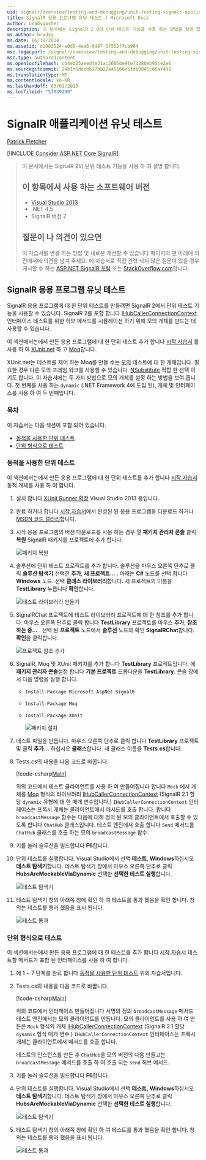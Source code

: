 ```yaml
---
uid: signalr/overview/testing-and-debugging/unit-testing-signalr-applications
title: SignalR 응용 프로그램 유닛 테스트 | Microsoft Docs
author: bradygaster
description: 이 문서에는 SignalR 2.0의 단위 테스트 기능을 사용 하는 방법을 설명 합니다.
ms.author: bradyg
ms.date: 06/10/2014
ms.assetid: d1983524-e0d5-4ee6-9d87-1f552f7cb964
msc.legacyurl: /signalr/overview/testing-and-debugging/unit-testing-signalr-applications
msc.type: authoredcontent
ms.openlocfilehash: cb4eb25aeedfe31ac2606de9fe7d280eb95ce2e6
ms.sourcegitcommit: 24b1f6decbb17bb22a45166e5fdb0845c65af498
ms.translationtype: MT
ms.contentlocale: ko-KR
ms.lasthandoff: 03/01/2019
ms.locfileid: "57039290"
---
```

<a name="unit-testing-signalr-applications"></a>SignalR 애플리케이션 유닛 테스트
====================
[Patrick Fletcher](https://github.com/pfletcher)

[!INCLUDE [Consider ASP.NET Core SignalR](~/includes/signalr/signalr-version-disambiguation.md)]

> 이 문서에서는 SignalR 2의 단위 테스트 기능을 사용 하 여 설명 합니다.
>
> ## <a name="software-versions-used-in-this-topic"></a>이 항목에서 사용 하는 소프트웨어 버전
>
>
> - [Visual Studio 2013](https://my.visualstudio.com/Downloads?q=visual%20studio%202013)
> - .NET 4.5
> - SignalR 버전 2
>
>
>
> ## <a name="questions-and-comments"></a>질문이 나 의견이 있으면
>
> 이 자습서를 연결 하는 방법 및 새로운 개선할 수 있습니다 페이지의 맨 아래에 의견에서에 의견을 남겨 주세요. 에 자습서로 직접 관련 되지 않은 질문이 있을 경우 게시할 수 하는 [ASP.NET SignalR 포럼](https://forums.asp.net/1254.aspx/1?ASP+NET+SignalR) 또는 [StackOverflow.com](http://stackoverflow.com/)합니다.


<a id="unit"></a>
## <a name="unit-testing-signalr-applications"></a>SignalR 응용 프로그램 유닛 테스트

SignalR 응용 프로그램에 대 한 단위 테스트를 만들려면 SignalR 2에서 단위 테스트 기능을 사용할 수 있습니다. SignalR 2를 포함 합니다 [IHubCallerConnectionContext](https://msdn.microsoft.com/library/microsoft.aspnet.signalr.hubs.ihubcallerconnectioncontext(v=vs.118).aspx) 인터페이스 테스트를 위한 허브 메서드를 시뮬레이션 하기 위해 모의 개체를 만드는 데 사용할 수 있습니다.

이 섹션에서는에서 만든 응용 프로그램에 대 한 단위 테스트 추가 합니다 [시작 자습서](../getting-started/tutorial-getting-started-with-signalr.md) 를 사용 하 여 [XUnit.net](https://github.com/xunit/xunit) 하 고 [Moq](https://github.com/Moq/moq4)합니다.

XUnit.net는 테스트를 제어 하는 Moq를 만들 수는 [모의](http://en.wikipedia.org/wiki/Mock_object) 테스트에 대 한 개체입니다. 필요한 경우 다른 모의 프레임 워크를 사용할 수 있습니다. [NSubstitute](http://nsubstitute.github.io/) 적합 한 선택 이기도 합니다. 이 자습서에는 두 가지 방법으로 모의 개체를 설정 하는 방법을 보여 줍니다. 첫 번째를 사용 하는 `dynamic` (.NET Framework 4에 도입 된), 개체 및 인터페이스를 사용 하 여 두 번째입니다.

### <a name="contents"></a>목차

이 자습서는 다음 섹션이 포함 되어 있습니다.

- [동적을 사용한 단위 테스트](#dynamic)
- [단위 형식으로 테스트](#type)

<a id="dynamic"></a>
### <a name="unit-testing-with-dynamic"></a>동적을 사용한 단위 테스트

이 섹션에서는에서 만든 응용 프로그램에 대 한 단위 테스트를 추가 합니다 [시작 자습서](../getting-started/tutorial-getting-started-with-signalr.md) 동적 개체를 사용 하 여 합니다.

1. 설치 합니다 [XUnit Runner 확장](https://visualstudiogallery.msdn.microsoft.com/463c5987-f82b-46c8-a97e-b1cde42b9099) Visual Studio 2013 용입니다.
2. 완료 하거나 합니다 [시작 자습서](../getting-started/tutorial-getting-started-with-signalr.md)에서 완성된 된 응용 프로그램을 다운로드 하거나 [MSDN 코드 갤러리](https://code.msdn.microsoft.com/SignalR-Getting-Started-b9d18aa9)합니다.
3. 시작 응용 프로그램의 버전 다운로드를 사용 하는 경우 열 **패키지 관리자 콘솔** 클릭 **복원** SignalR 패키지를 프로젝트에 추가 합니다.

    ![패키지 복원](unit-testing-signalr-applications/_static/image1.png)
4. 솔루션에 단위 테스트 프로젝트를 추가 합니다. 솔루션을 마우스 오른쪽 단추로 클릭 **솔루션 탐색기** 선택한 **추가**, **새 프로젝트...** . 아래는 **C#** 노드를 선택 합니다 **Windows** 노드. 선택 **클래스 라이브러리**합니다. 새 프로젝트의 이름을 **TestLibrary** 누릅니다 **확인**합니다.

    ![테스트 라이브러리 만들기](unit-testing-signalr-applications/_static/image2.png)
5. SignalRChat 프로젝트에 테스트 라이브러리 프로젝트에 대 한 참조를 추가 합니다. 마우스 오른쪽 단추로 클릭 합니다 **TestLibrary** 프로젝트를 마우스 **추가**, **참조 하는 중...** . 선택 된 **프로젝트** 노드에서 **솔루션** 노드와 확인 **SignalRChat**합니다. **확인**을 클릭합니다.

    ![프로젝트 참조 추가](unit-testing-signalr-applications/_static/image3.png)
6. SignalR, Moq 및 XUnit 패키지를 추가 합니다 **TestLibrary** 프로젝트입니다. 에 **패키지 관리자 콘솔**설정 합니다 **기본 프로젝트** 드롭다운을 **TestLibrary**. 콘솔 창에서 다음 명령을 실행 합니다.

   - `Install-Package Microsoft.AspNet.SignalR`
   - `Install-Package Moq`
   - `Install-Package XUnit`

     ![패키지 설치](unit-testing-signalr-applications/_static/image4.png)
7. 테스트 파일을 만듭니다. 마우스 오른쪽 단추로 클릭 합니다 **TestLibrary** 프로젝트 및 클릭 **추가...** 하십시오 **클래스**합니다. 새 클래스 이름을 **Tests.cs**합니다.
8. Tests.cs의 내용을 다음 코드로 바꿉니다.

    [!code-csharp[Main](unit-testing-signalr-applications/samples/sample1.cs)]

    위의 코드에서 테스트 클라이언트를 사용 하 여 만들어집니다 합니다 `Mock` 에서 개체를 [Moq](https://github.com/Moq/moq4) 형식의 라이브러리 [IHubCallerConnectionContext](https://msdn.microsoft.com/library/microsoft.aspnet.signalr.hubs.ihubcallerconnectioncontext(v=vs.118).aspx) (SignalR 2.1 할당 `dynamic` 유형에 대 한 매개 변수입니다.) `IHubCallerConnectionContext` 인터페이스는 프록시 개체는 클라이언트에서 메서드를 호출 합니다. 합니다 `broadcastMessage` 함수는 다음에 대해 정의 된 모의 클라이언트에서 호출할 수 있도록 합니다 `ChatHub` 클래스입니다. 테스트 엔진에서 호출 합니다 `Send` 메서드를 `ChatHub` 클래스를 호출 하는 모의 `broadcastMessage` 함수.
9. 키를 눌러 솔루션을 빌드합니다 **F6**합니다.
10. 단위 테스트를 실행합니다. Visual Studio에서 선택 **테스트**, **Windows**하십시오 **테스트 탐색기**합니다. 테스트 탐색기 창에서 마우스 오른쪽 단추로 클릭 **HubsAreMockableViaDynamic** 선택한 **선택한 테스트 실행**합니다.

    ![테스트 탐색기](unit-testing-signalr-applications/_static/image5.png)
11. 테스트 탐색기 창의 아래쪽 창에 확인 하 여 테스트를 통과 했음을 확인 합니다. 창의는 테스트를 통과 했음을 표시 됩니다.

    ![테스트 통과](unit-testing-signalr-applications/_static/image6.png)

<a id="type"></a>
### <a name="unit-testing-by-type"></a>단위 형식으로 테스트

이 섹션에서는에서 만든 응용 프로그램에 대 한 테스트를 추가 합니다 [시작 자습서](../getting-started/tutorial-getting-started-with-signalr.md) 테스트할 메서드가 포함 된 인터페이스를 사용 하 여 합니다.

1. 에 1 ~ 7 단계를 완료 합니다 [동적을 사용한 단위 테스트](#dynamic) 위의 자습서입니다.
2. Tests.cs의 내용을 다음 코드로 바꿉니다.

    [!code-csharp[Main](unit-testing-signalr-applications/samples/sample2.cs)]

    위의 코드에서 인터페이스 만들어집니다 서명의 정의 `broadcastMessage` 메서드 테스트 엔진에서는 모의 클라이언트를 만듭니다. 모의 클라이언트를 사용 하 여 만든은 `Mock` 형식의 개체 [IHubCallerConnectionContext](https://msdn.microsoft.com/library/microsoft.aspnet.signalr.hubs.ihubcallerconnectioncontext(v=vs.118).aspx) (SignalR 2.1 할당 `dynamic` 형식 매개 변수.) `IHubCallerConnectionContext` 인터페이스는 프록시 개체는 클라이언트에서 메서드를 호출 합니다.

    테스트의 인스턴스를 만든 후 `ChatHub`을 모의 버전의 다음 만들고는 `broadcastMessage` 메서드를 호출 하 여 호출 되는 `Send` 허브 메서드.
3. 키를 눌러 솔루션을 빌드합니다 **F6**합니다.
4. 단위 테스트를 실행합니다. Visual Studio에서 선택 **테스트**, **Windows**하십시오 **테스트 탐색기**합니다. 테스트 탐색기 창에서 마우스 오른쪽 단추로 클릭 **HubsAreMockableViaDynamic** 선택한 **선택한 테스트 실행**합니다.

    ![테스트 탐색기](unit-testing-signalr-applications/_static/image7.png)
5. 테스트 탐색기 창의 아래쪽 창에 확인 하 여 테스트를 통과 했음을 확인 합니다. 창의는 테스트를 통과 했음을 표시 됩니다.

    ![테스트 통과](unit-testing-signalr-applications/_static/image8.png)
